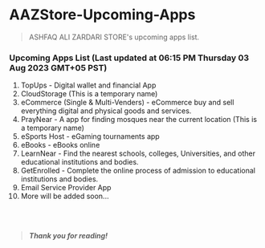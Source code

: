 # AAZStore-Upcoming-Apps
> ASHFAQ ALI ZARDARI STORE's upcoming apps list.

### Upcoming Apps List (Last updated at 06:15 PM Thursday 03 Aug 2023 GMT+05 PST)

  
1. TopUps - Digital wallet and financial App
1. CloudStorage (This is a temporary name)
1. eCommerce (Single & Multi-Venders) - eCommerce buy and sell everything digital and physical goods and services. 
1. PrayNear - A app for finding mosques near the current location (This is a temporary name)
1. eSports Host - eGaming tournaments app
1. eBooks - eBooks online
1. LearnNear - Find the nearest schools, colleges, Universities, and other educational institutions and bodies.
1. GetEnrolled - Complete the online process of admission to educational institutions and bodies.
1. Email Service Provider App
1. More will be added soon...  
  
<br>
<br>
   
> **_Thank you for reading!_**

